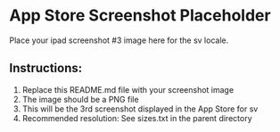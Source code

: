 # App Store Screenshot Placeholder

Place your ipad screenshot #3 image here for the sv locale.

## Instructions:
1. Replace this README.md file with your screenshot image
2. The image should be a PNG file
3. This will be the 3rd screenshot displayed in the App Store for sv
4. Recommended resolution: See sizes.txt in the parent directory
